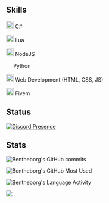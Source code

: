 ## Skills
<img width="20" src="https://cdn.icon-icons.com/icons2/2415/PNG/512/csharp_plain_logo_icon_146577.png" /> C#

<img width="20" src="https://upload.wikimedia.org/wikipedia/commons/c/cf/Lua-Logo.svg" /> Lua

<img width="20" src="https://upload.wikimedia.org/wikipedia/commons/thumb/d/d9/Node.js_logo.svg/1280px-Node.js_logo.svg.png" /> NodeJS

<img width="15" src="https://external-content.duckduckgo.com/iu/?u=https%3A%2F%2Flogos-download.com%2Fwp-content%2Fuploads%2F2016%2F10%2FPython_logo_icon.png&f=1&nofb=1" /> Python

<img width="20" src="https://cdn.icon-icons.com/icons2/2415/PNG/512/html_original_wordmark_logo_icon_146478.png" /> Web Development (HTML, CSS, JS)

<img width="20" src="https://img.icons8.com/color/512/fivem.png" /> Fivem

<!-- This was a joke <img width="20" src="https://github.com/Bentheborg/Bentheborg/assets/90636511/dc8ac32d-30c4-4804-a4d1-03b77c43c222" /> Assembly Language

<img width="20" src="https://github.com/Bentheborg/Bentheborg/assets/90636511/a41d9660-0c04-4c09-b8a7-e1ad2b0e0303" /> Machine Code
-->
## Status
[![Discord Presence](https://lanyard-profile-readme.vercel.app/api/422444198835257363?theme=transparent&bg=0d1117&animated=true&idleMessage=divent%20devin&borderRadius=15px&hideDiscrim=false)](https://discord.com/users/422444198835257363)

## Stats

![Bentheborg's GitHub commits](https://github-readme-streak-stats-bentheborgs-projects.vercel.app//?user=bentheborg&theme=transparent&hide_border=true)

![Bentheborg's GitHub Most Used](https://github-readme-stats-bentheborgs-projects.vercel.app/api/top-langs/?username=Bentheborg&layout=compact&theme=transparent&hide_border=true&size_weight=0.5&count_weight=0.5&langs_count=12)

![Bentheborg's Language Activity](https://github-readme-stats.vercel.app/api/wakatime?username=Bentheborg&theme=transparent&v=2&hide_border=true&custom_title=Language%20Time:&hide=other)

![](https://komarev.com/ghpvc/?username=Bentheborg&color=blue)
